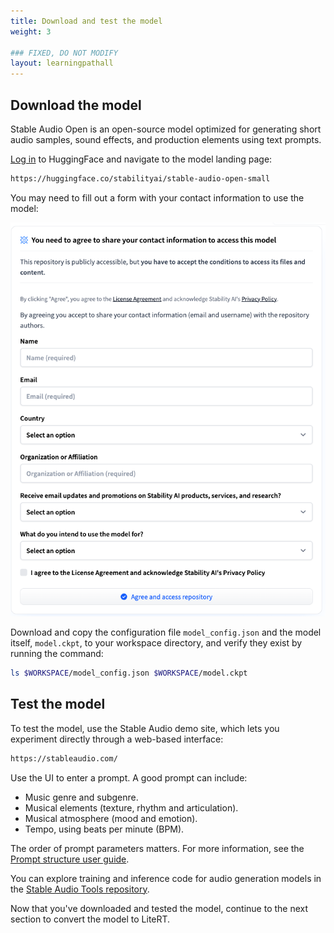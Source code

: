 ```yaml
---
title: Download and test the model
weight: 3

### FIXED, DO NOT MODIFY
layout: learningpathall
---
```


## Download the model

Stable Audio Open is an open-source model optimized for generating short audio samples, sound effects, and production elements using text prompts.

[Log in](https://huggingface.co/login) to HuggingFace and navigate to the model landing page:

```bash
https://huggingface.co/stabilityai/stable-audio-open-small
```

You may need to fill out a form with your contact information to use the model:

![Agree to share contact information#center](./contact-information.png)

Download and copy the configuration file `model_config.json` and the model itself, `model.ckpt`, to your workspace directory, and verify they exist by running the command:

```bash
ls $WORKSPACE/model_config.json $WORKSPACE/model.ckpt
```

## Test the model

To test the model, use the Stable Audio demo site, which lets you experiment directly through a web-based interface:

```bash
https://stableaudio.com/
```

Use the UI to enter a prompt. A good prompt can include:

* Music genre and subgenre.
* Musical elements (texture, rhythm and articulation).
* Musical atmosphere (mood and emotion).
* Tempo, using beats per minute (BPM).

The order of prompt parameters matters. For more information, see the [Prompt structure user guide](https://stableaudio.com/user-guide/prompt-structure).

You can explore training and inference code for audio generation models in the [Stable Audio Tools repository](https://github.com/Stability-AI/stable-audio-tools).

Now that you've downloaded and tested the model, continue to the next section to convert the model to LiteRT.

